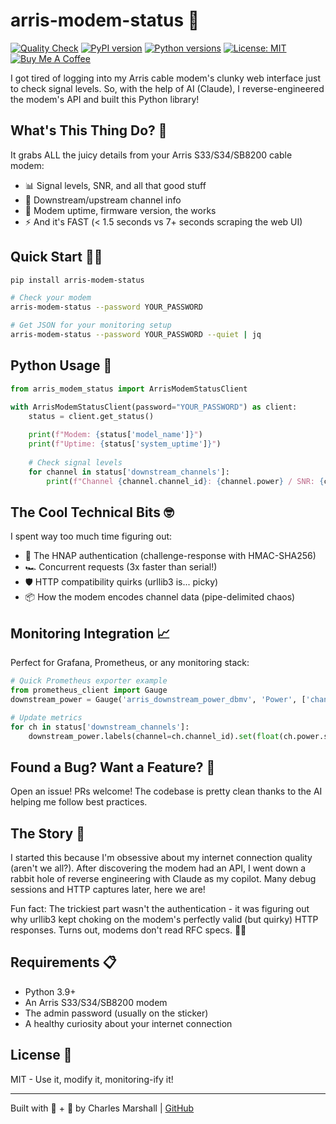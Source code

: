 # arris-modem-status 🚀

[![Quality Check](https://github.com/csmarshall/arris-modem-status/actions/workflows/quality-check.yml/badge.svg)](https://github.com/csmarshall/arris-modem-status/actions/workflows/quality-check.yml)
[![PyPI version](https://badge.fury.io/py/arris-modem-status.svg)](https://badge.fury.io/py/arris-modem-status)
[![Python versions](https://img.shields.io/pypi/pyversions/arris-modem-status.svg)](https://pypi.org/project/arris-modem-status/)
[![License: MIT](https://img.shields.io/badge/License-MIT-yellow.svg)](https://opensource.org/licenses/MIT)
[![Buy Me A Coffee](https://img.shields.io/badge/Buy%20Me%20A%20Coffee-support-yellow?logo=buy-me-a-coffee)](https://www.buymeacoffee.com/cs_marshall)

I got tired of logging into my Arris cable modem's clunky web interface just to check signal levels. So, with the help of AI (Claude), I reverse-engineered the modem's API and built this Python library!

## What's This Thing Do? 🤔

It grabs ALL the juicy details from your Arris S33/S34/SB8200 cable modem:
- 📊 Signal levels, SNR, and all that good stuff
- 🌊 Downstream/upstream channel info  
- 🔧 Modem uptime, firmware version, the works
- ⚡ And it's FAST (< 1.5 seconds vs 7+ seconds scraping the web UI)

## Quick Start 🏃‍♂️

```bash
pip install arris-modem-status

# Check your modem
arris-modem-status --password YOUR_PASSWORD

# Get JSON for your monitoring setup
arris-modem-status --password YOUR_PASSWORD --quiet | jq
```

## Python Usage 🐍

```python
from arris_modem_status import ArrisModemStatusClient

with ArrisModemStatusClient(password="YOUR_PASSWORD") as client:
    status = client.get_status()
    
    print(f"Modem: {status['model_name']}")
    print(f"Uptime: {status['system_uptime']}")
    
    # Check signal levels
    for channel in status['downstream_channels']:
        print(f"Channel {channel.channel_id}: {channel.power} / SNR: {channel.snr}")
```

## The Cool Technical Bits 🤓

I spent way too much time figuring out:
- 🔐 The HNAP authentication (challenge-response with HMAC-SHA256)
- 🏎️ Concurrent requests (3x faster than serial!)
- 🛡️ HTTP compatibility quirks (urllib3 is... picky)
- 📦 How the modem encodes channel data (pipe-delimited chaos)

## Monitoring Integration 📈

Perfect for Grafana, Prometheus, or any monitoring stack:

```python
# Quick Prometheus exporter example
from prometheus_client import Gauge
downstream_power = Gauge('arris_downstream_power_dbmv', 'Power', ['channel'])

# Update metrics
for ch in status['downstream_channels']:
    downstream_power.labels(channel=ch.channel_id).set(float(ch.power.split()[0]))
```

## Found a Bug? Want a Feature? 🐛

Open an issue! PRs welcome! The codebase is pretty clean thanks to the AI helping me follow best practices.

## The Story 📖

I started this because I'm obsessive about my internet connection quality (aren't we all?). After discovering the modem had an API, I went down a rabbit hole of reverse engineering with Claude as my copilot. Many debug sessions and HTTP captures later, here we are!

Fun fact: The trickiest part wasn't the authentication - it was figuring out why urllib3 kept choking on the modem's perfectly valid (but quirky) HTTP responses. Turns out, modems don't read RFC specs. 🤷‍♂️

## Requirements 📋

- Python 3.9+
- An Arris S33/S34/SB8200 modem
- The admin password (usually on the sticker)
- A healthy curiosity about your internet connection

## License 📄

MIT - Use it, modify it, monitoring-ify it!

---

Built with 🧠 + 🤖 by Charles Marshall | [GitHub](https://github.com/csmarshall)
